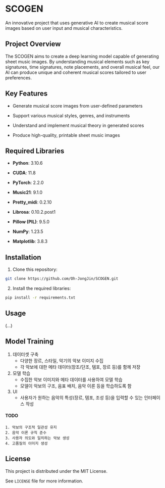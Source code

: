 # SCOGEN

An innovative project that uses generative AI to create musical score images based on user input and musical characteristics.



## Project Overview

The SCOGEN aims to create a deep learning model capable of generating sheet music images. By understanding musical elements such as key signatures, time signatures, note placements, and overall musical feel, our AI can produce unique and coherent musical scores tailored to user preferences.



## Key Features

- Generate musical score images from user-defined parameters 

- Support various musical styles, genres, and instruments 
- Understand and implement musical theory in generated scores
- Produce high-quality, printable sheet music images



## Required Libraries

- **Python**: 3.10.6
- **CUDA**: 11.8
- **PyTorch**: 2.2.0

- **Music21**: 9.1.0
- **Pretty_midi**: 0.2.10
- **Librosa**: 0.10.2.post1
- **Pillow (PIL)**: 9.5.0
- **NumPy**: 1.23.5
- **Matplotlib**: 3.8.3



## Installation

1. Clone this repository:
   
```bash
git clone https://github.com/Oh-JongJin/SCOGEN.git
```

2. Install the required libraries:

  ```bash
  pip install -r requirements.txt
  ```



## Usage

(...)



## Model Training

1. 데이터셋 구축
   - 다양한 장르, 스타일, 악기의 악보 이미지 수집
   - 각 악보에 대한 메타 데이터(장조/단조, 템포, 장르 등)를 함께 저장
2. 모델 학습
   - 수집한 악보 이미지와 메타 데이터를 사용하여 모델 학습
   - 모델이 악보의 구조, 음표 배치, 음악 이론 등을 학습하도록 함
3. UI
   - 사용자가 원하는 음악의 특성(장르, 템포, 조성 등)을 입력할 수 있는 인터페이스 작성



#### TODO

```
1. 악보의 구조적 일관성 유지
2. 음악 이론 규칙 준수
3. 사용자 의도와 일치하는 악보 생성
4. 고품질의 이미지 생성
```



## License

This project is distributed under the MIT License. 

See `LICENSE` file for more information. 

